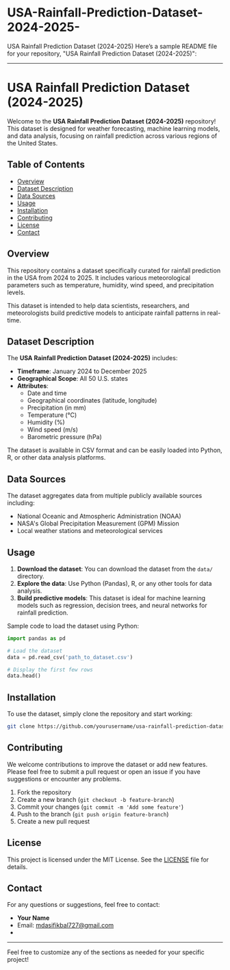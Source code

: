# USA-Rainfall-Prediction-Dataset-2024-2025-
USA Rainfall Prediction Dataset (2024-2025)
Here’s a sample README file for your repository, "USA Rainfall Prediction Dataset (2024-2025)":

---

# USA Rainfall Prediction Dataset (2024-2025)

Welcome to the **USA Rainfall Prediction Dataset (2024-2025)** repository! This dataset is designed for weather forecasting, machine learning models, and data analysis, focusing on rainfall prediction across various regions of the United States.

## Table of Contents
- [Overview](#overview)
- [Dataset Description](#dataset-description)
- [Data Sources](#data-sources)
- [Usage](#usage)
- [Installation](#installation)
- [Contributing](#contributing)
- [License](#license)
- [Contact](#contact)

## Overview

This repository contains a dataset specifically curated for rainfall prediction in the USA from 2024 to 2025. It includes various meteorological parameters such as temperature, humidity, wind speed, and precipitation levels.

This dataset is intended to help data scientists, researchers, and meteorologists build predictive models to anticipate rainfall patterns in real-time.

## Dataset Description

The **USA Rainfall Prediction Dataset (2024-2025)** includes:
- **Timeframe**: January 2024 to December 2025
- **Geographical Scope**: All 50 U.S. states
- **Attributes**: 
  - Date and time
  - Geographical coordinates (latitude, longitude)
  - Precipitation (in mm)
  - Temperature (°C)
  - Humidity (%)
  - Wind speed (m/s)
  - Barometric pressure (hPa)
  
The dataset is available in CSV format and can be easily loaded into Python, R, or other data analysis platforms.

## Data Sources

The dataset aggregates data from multiple publicly available sources including:
- National Oceanic and Atmospheric Administration (NOAA)
- NASA's Global Precipitation Measurement (GPM) Mission
- Local weather stations and meteorological services

## Usage

1. **Download the dataset**: You can download the dataset from the `data/` directory.
2. **Explore the data**: Use Python (Pandas), R, or any other tools for data analysis.
3. **Build predictive models**: This dataset is ideal for machine learning models such as regression, decision trees, and neural networks for rainfall prediction.

Sample code to load the dataset using Python:

```python
import pandas as pd

# Load the dataset
data = pd.read_csv('path_to_dataset.csv')

# Display the first few rows
data.head()
```

## Installation

To use the dataset, simply clone the repository and start working:

```bash
git clone https://github.com/yourusername/usa-rainfall-prediction-dataset.git
```

## Contributing

We welcome contributions to improve the dataset or add new features. Please feel free to submit a pull request or open an issue if you have suggestions or encounter any problems.

1. Fork the repository
2. Create a new branch (`git checkout -b feature-branch`)
3. Commit your changes (`git commit -m 'Add some feature'`)
4. Push to the branch (`git push origin feature-branch`)
5. Create a new pull request

## License

This project is licensed under the MIT License. See the [LICENSE](LICENSE) file for details.

## Contact

For any questions or suggestions, feel free to contact:

- **Your Name**
- Email: mdasifikbal727@gmail.com
- 

---

Feel free to customize any of the sections as needed for your specific project!

